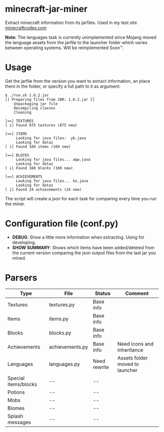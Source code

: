 minecraft-jar-miner
===================

Extract minecraft information from its jarfiles. Used in my test site [minecraftcodex.com](http://www.minecraftcodex.com)

**Note:** The languages task is currently unimplemented since Mojang moved the language assets from the jarfile to the launcher folder which varies between operating systems. Will be reimplemented Soon™.

# Usage
Get the jarfile from the version you want to extract information, an place them in the folder, or specify a full path to it as argument:

```
$ ./run.sh 1.6.2.jar
[] Preparing files from JAR: 1.6.2.jar []
    Unpackaging jar file
    Decompiling classes
    Cleaning

[==] TEXTURES
[ i] Found 875 textures (875 new)

[==] ITEMS
     Looking for java files:  yb.java
     Looking for dataz
[ i] Found 169 items (169 new)

[==] BLOCKS
     Looking for java files... aqw.java
     Looking for dataz
[ i] Found 160 blocks (160 new)

[==] ACHIEVEMENTS
     Looking for java files... ko.java
     Looking for dataz
[ i] Found 24 achievements (24 new)
```

The script will create a json for each task for comparing every time you run the miner.

# Configuration file (conf.py)


- **DEBUG**: Show a little more information when extracting. Using for developing.  
- **SHOW SUMMARY**: Shows which items have been added/deleted from the current version comparing the json output files from the last jar you mined.

# Parsers

Type | File | Status | Comment
-----|------|--------|--------
Textures | textures.py | Base info | 
Items | items.py | Base info | 
Blocks | blocks.py | Base info | 
Achievements | achievements.py | Base info | Need icons and inheritance
Languages | languages.py | Need rewrite | Assets folder moved to launcher
Special items/blocks | -- | -- | 
Potions | -- | -- | 
Mobs | -- | -- | 
Biomes | -- | -- | 
Splash messages | -- | -- | 
